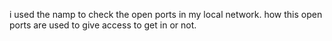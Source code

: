 i used the namp to check the open ports in my local network.
how this open ports are used to give access to get in or not.
